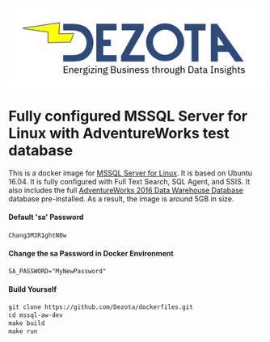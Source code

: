 ![image](https://github.com/Dezota/dockerfiles/raw/master/dezota_logo_sm.png)

# Fully configured MSSQL Server for Linux with AdventureWorks test database

This is a docker image for [MSSQL Server for Linux](https://docs.microsoft.com/en-us/sql/linux/sql-server-linux-overview?view=sql-server-linux-2017). It is based on Ubuntu 16.04. It is fully configured with Full Text Search, SQL Agent, and SSIS.  It also includes the full [AdventureWorks 2016 Data Warehouse Database](https://github.com/Microsoft/sql-server-samples/releases/tag/adventureworks) database pre-installed. As a result, the image is around 5GB in size.

#### Default 'sa' Password
```
Chang3M3R1ghtN0w
```

#### Change the sa Password in Docker Environment
```
SA_PASSWORD="MyNewPassword"
```
#### Build Yourself
```
git clone https://github.com/Dezota/dockerfiles.git
cd mssql-aw-dev
make build
make run
```

